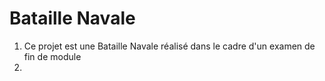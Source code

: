 # Bataille Navale



1. Ce projet est une Bataille Navale réalisé dans le cadre d'un examen de fin de module
2. 